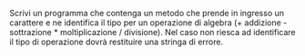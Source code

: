 Scrivi un programma che contenga un metodo che prende in ingresso un carattere e ne identifica il tipo per un operazione di algebra (+ addizione - sottrazione * moltiplicazione / divisione).
Nel caso non riesca ad identificare il tipo di operazione dovrà restituire una stringa di errore.

